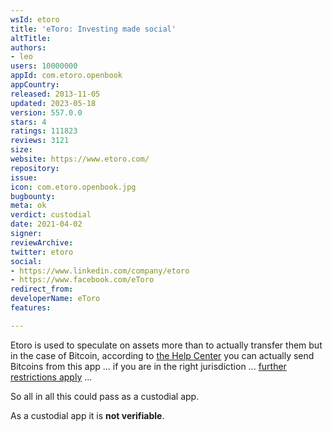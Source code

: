 ```yaml
---
wsId: etoro
title: 'eToro: Investing made social'
altTitle: 
authors:
- leo
users: 10000000
appId: com.etoro.openbook
appCountry: 
released: 2013-11-05
updated: 2023-05-18
version: 557.0.0
stars: 4
ratings: 111823
reviews: 3121
size: 
website: https://www.etoro.com/
repository: 
issue: 
icon: com.etoro.openbook.jpg
bugbounty: 
meta: ok
verdict: custodial
date: 2021-04-02
signer: 
reviewArchive: 
twitter: etoro
social:
- https://www.linkedin.com/company/etoro
- https://www.facebook.com/eToro
redirect_from: 
developerName: eToro
features: 

---
```


Etoro is used to speculate on assets more than to actually transfer them but in
the case of Bitcoin, according to
[the Help Center](https://www.etoro.com/customer-service/help/1422157482/can-i-withdraw-my-cryptocurrencies-from-the-platform/)
you can actually send Bitcoins from this app ... if you are in the right
jurisdiction ...
[further restrictions apply](https://etoro.nanorep.co/widget/widget.html?kb=156763&account=etoro#onloadquestionid=1306615492) ...

So all in all this could pass as a custodial app.

As a custodial app it is **not verifiable**.
